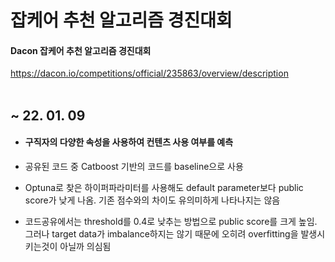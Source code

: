 # 잡케어 추천 알고리즘 경진대회
#### Dacon 잡케어 추천 알고리즘 경진대회
<https://dacon.io/competitions/official/235863/overview/description>
</br>
</br>

## ~ 22. 01. 09

* #### 구직자의 다양한 속성을 사용하여 컨텐츠 사용 여부를 예측

* 공유된 코드 중 Catboost 기반의 코드를 baseline으로 사용

* Optuna로 찾은 하이퍼파라미터를 사용해도 default parameter보다 public score가 낮게 나옴. 기존 점수와의 차이도 유의미하게 나타나지는 않음

* 코드공유에서는 threshold를 0.4로 낮추는 방법으로 public score를 크게 높임. 그러나 target data가 imbalance하지는 않기 때문에 오히려 overfitting을 발생시키는것이 아닐까 의심됨

  

